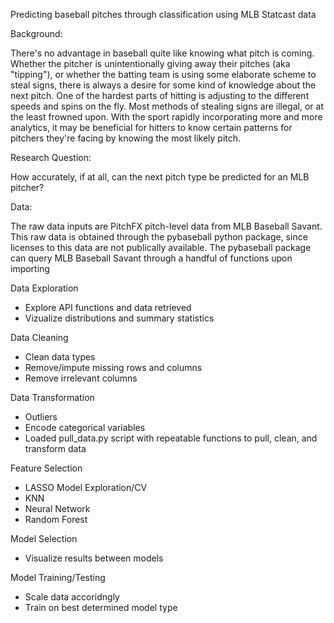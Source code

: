 Predicting baseball pitches through classification using MLB Statcast data


Background: 

There's no advantage in baseball quite like knowing what pitch is coming. Whether the pitcher is unintentionally giving away their pitches (aka "tipping"), or whether the batting team is using some elaborate scheme to steal signs, there is always a desire for some kind of knowledge about the next pitch. One of the hardest parts of hitting is adjusting to the different speeds and spins on the fly. Most methods of stealing signs are illegal, or at the least frowned upon. With the sport rapidly incorporating more and more analytics, it may be beneficial for hitters to know certain patterns for pitchers they're facing by knowing the most likely pitch. 

Research Question:

How accurately, if at all, can the next pitch type be predicted for an MLB pitcher?

Data:

The raw data inputs are PitchFX pitch-level data from MLB Baseball Savant. This raw data is obtained through the pybaseball python package, since licenses to this data are not publically available. The pybaseball package can query MLB Baseball Savant through a handful of functions upon importing


Data Exploration
- Explore API functions and data retrieved
- Vizualize distributions and summary statistics

Data Cleaning
- Clean data types
- Remove/impute missing rows and columns
- Remove irrelevant columns

Data Transformation
- Outliers
- Encode categorical variables
- Loaded pull_data.py script with repeatable functions to pull, clean, and transform data

Feature Selection
- LASSO
Model Exploration/CV
- KNN
- Neural Network
- Random Forest

Model Selection
- Visualize results between models

Model Training/Testing
- Scale data accoridngly
- Train on best determined model type









